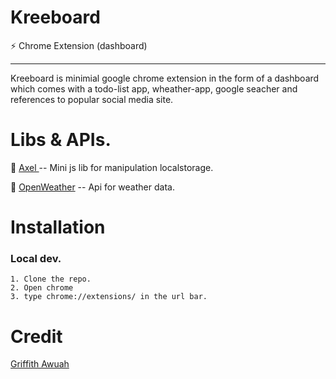 # Kreeboard
:zap: Chrome Extension (dashboard) 
<hr>
 Kreeboard is minimial google chrome extension in the form of a dashboard which comes with a todo-list app, wheather-app, google seacher and references to popular social media site.

# Libs & APIs.
:gem: <a href="https://github.com/gwuah/axel"> Axel </a> -- Mini js lib for manipulation localstorage.

:gem: <a href="https://openweathermap.org"> OpenWeather</a> -- Api for weather data.

# Installation
 ### Local dev.
 	1. Clone the repo.
 	2. Open chrome
 	3. type chrome://extensions/ in the url bar.
 		 			


# Credit 

<a href="https://github.com/gwuah/"> Griffith Awuah</a> 	